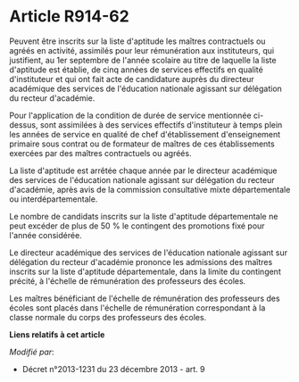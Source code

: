 # Article R914-62

Peuvent être inscrits sur la liste d'aptitude les maîtres contractuels ou agréés en activité, assimilés pour leur
rémunération aux instituteurs, qui justifient, au 1er septembre de l'année scolaire au titre de laquelle la liste d'aptitude
est établie, de cinq années de services effectifs en qualité d'instituteur et qui ont fait acte de candidature auprès du
directeur académique des services de l'éducation nationale agissant sur délégation du recteur d'académie.

Pour l'application de la condition de durée de service mentionnée ci-dessus, sont assimilées à des services effectifs
d'instituteur à temps plein les années de service en qualité de chef d'établissement d'enseignement primaire sous contrat ou
de formateur de maîtres de ces établissements exercées par des maîtres contractuels ou agréés.

La liste d'aptitude est arrêtée chaque année par le directeur académique des services de l'éducation nationale agissant sur
délégation du recteur d'académie, après avis de la commission consultative mixte départementale ou interdépartementale.

Le nombre de candidats inscrits sur la liste d'aptitude départementale ne peut excéder de plus de 50 % le contingent des
promotions fixé pour l'année considérée.

Le directeur académique des services de l'éducation nationale agissant sur délégation du recteur d'académie prononce les
admissions des maîtres inscrits sur la liste d'aptitude départementale, dans la limite du contingent précité, à l'échelle de
rémunération des professeurs des écoles.

Les maîtres bénéficiant de l'échelle de rémunération des professeurs des écoles sont placés dans l'échelle de rémunération
correspondant à la classe normale du corps des professeurs des écoles.

**Liens relatifs à cet article**

_Modifié par_:

  - Décret n°2013-1231 du 23 décembre 2013 - art. 9
